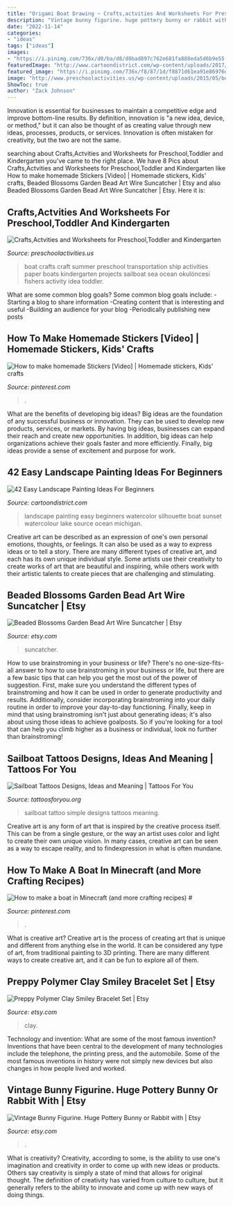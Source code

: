 ```yaml
---
title: "Origami Boat Drawing ~ Crafts,actvities And Worksheets For Preschool,toddler And Kindergarten"
description: "Vintage bunny figurine. huge pottery bunny or rabbit with"
date: "2022-11-14"
categories:
- "ideas"
tags: ["ideas"]
images:
- "https://i.pinimg.com/736x/d0/ba/d8/d0bad897c762e681fa888eda5d6b9e55.jpg"
featuredImage: "http://www.cartoondistrict.com/wp-content/uploads/2017/07/Easy-Landscape-Painting-Ideas-For-Beginners10.jpg"
featured_image: "https://i.pinimg.com/736x/f8/87/1d/f8871d61ea91e86976dc483ba945246a.jpg"
image: "http://www.preschoolactivities.us/wp-content/uploads/2015/05/boat-craft1.jpg"
ShowToc: true
author: "Zack Johnson"
---
```



Innovation is essential for businesses to maintain a competitive edge and improve bottom-line results. By definition, innovation is "a new idea, device, or method," but it can also be thought of as creating value through new ideas, processes, products, or services. Innovation is often mistaken for creativity, but the two are not the same.

	

		
searching about Crafts,Actvities and Worksheets for Preschool,Toddler and Kindergarten you've came to the right place. We have 8 Pics about Crafts,Actvities and Worksheets for Preschool,Toddler and Kindergarten like How to make homemade Stickers [Video] | Homemade stickers, Kids&#039; crafts, Beaded Blossoms Garden Bead Art Wire Suncatcher | Etsy and also Beaded Blossoms Garden Bead Art Wire Suncatcher | Etsy. Here it is:
		
    
## Crafts,Actvities And Worksheets For Preschool,Toddler And Kindergarten

<img loading=lazy src="http://www.preschoolactivities.us/wp-content/uploads/2015/05/boat-craft1.jpg" onerror="this.onerror=null;this.src='https://tse1.mm.bing.net/th?id=OIP.4omcdmVdMq2cWiCAckv-BwHaJ4&amp;pid=15.1';" alt="Crafts,Actvities and Worksheets for Preschool,Toddler and Kindergarten">

_Source: preschoolactivities.us_

>boat crafts craft summer preschool transportation ship activities paper boats kindergarten projects sailboat sea ocean okulöncesi fishers activity idea toddler. 

	

What are some common blog goals?
Some common blog goals include: 
-Starting a blog to share information 
-Creating content that is interesting and useful 
-Building an audience for your blog 
-Periodically publishing new posts

    
## How To Make Homemade Stickers [Video] | Homemade Stickers, Kids&#039; Crafts

<img loading=lazy src="https://i.pinimg.com/736x/d0/ba/d8/d0bad897c762e681fa888eda5d6b9e55.jpg" onerror="this.onerror=null;this.src='https://tse4.mm.bing.net/th?id=OIP.gzl_IZ5mrVAX3zZjt8MzCQHaHa&amp;pid=15.1';" alt="How to make homemade Stickers [Video] | Homemade stickers, Kids&#039; crafts">

_Source: pinterest.com_

>. 

	

What are the benefits of developing big ideas?
Big ideas are the foundation of any successful business or innovation. They can be used to develop new products, services, or markets. By having big ideas, businesses can expand their reach and create new opportunities. In addition, big ideas can help organizations achieve their goals faster and more efficiently. Finally, big ideas provide a sense of excitement and purpose for work.

    
## 42 Easy Landscape Painting Ideas For Beginners

<img loading=lazy src="http://www.cartoondistrict.com/wp-content/uploads/2017/07/Easy-Landscape-Painting-Ideas-For-Beginners10.jpg" onerror="this.onerror=null;this.src='https://tse2.mm.bing.net/th?id=OIP.LCGpWxltRKuqtIDgRG9ToQHaLJ&amp;pid=15.1';" alt="42 Easy Landscape Painting Ideas For Beginners">

_Source: cartoondistrict.com_

>landscape painting easy beginners watercolor silhouette boat sunset watercolour lake source ocean michigan. 

	

Creative art can be described as an expression of one's own personal emotions, thoughts, or feelings. It can also be used as a way to express ideas or to tell a story. There are many different types of creative art, and each has its own unique individual style. Some artists use their creativity to create works of art that are beautiful and inspiring, while others work with their artistic talents to create pieces that are challenging and stimulating.

    
## Beaded Blossoms Garden Bead Art Wire Suncatcher | Etsy

<img loading=lazy src="https://i.etsystatic.com/6480841/r/il/88e160/269883820/il_1588xN.269883820.jpg" onerror="this.onerror=null;this.src='https://tse3.mm.bing.net/th?id=OIP.ON7cv0gcUSSnHvHZKKPTFQHaLE&amp;pid=15.1';" alt="Beaded Blossoms Garden Bead Art Wire Suncatcher | Etsy">

_Source: etsy.com_

>suncatcher. 

	

How to use brainstroming in your business or life?
There's no one-size-fits-all answer to how to use brainstroming in your business or life, but there are a few basic tips that can help you get the most out of the power of suggestion. First, make sure you understand the different types of brainstroming and how it can be used in order to generate productivity and results. Additionally, consider incorporating brainstroming into your daily routine in order to improve your day-to-day functioning. Finally, keep in mind that using brainstroming isn't just about generating ideas; it's also about using those ideas to achieve goalposts. So if you're looking for a tool that can help you climb higher as a business or individual, look no further than brainstroming!

    
## Sailboat Tattoos Designs, Ideas And Meaning | Tattoos For You

<img loading=lazy src="https://www.tattoosforyou.org/wp-content/uploads/2016/03/Simple-Sailboat-Tattoo.jpg" onerror="this.onerror=null;this.src='https://tse1.mm.bing.net/th?id=OIP.DbibmRo8MBVSFH3iR6d_jQHaHa&amp;pid=15.1';" alt="Sailboat Tattoos Designs, Ideas and Meaning | Tattoos For You">

_Source: tattoosforyou.org_

>sailboat tattoo simple designs tattoos meaning. 

	

Creative art is any form of art that is inspired by the creative process itself. This can be from a single gesture, or the way an artist uses color and light to create their own unique vision. In many cases, creative art can be seen as a way to escape reality, and to findexpression in what is often mundane.

    
## How To Make A Boat In Minecraft (and More Crafting Recipes) #

<img loading=lazy src="https://i.pinimg.com/736x/f8/87/1d/f8871d61ea91e86976dc483ba945246a.jpg" onerror="this.onerror=null;this.src='https://tse1.mm.bing.net/th?id=OIP.teo14CyLoKVae7qxBvjxtwHaG-&amp;pid=15.1';" alt="How to make a boat in Minecraft (and more crafting recipes) #">

_Source: pinterest.com_

>. 

	

What is creative art?
Creative art is the process of creating art that is unique and different from anything else in the world. It can be considered any type of art, from traditional painting to 3D printing. There are many different ways to create creative art, and it can be fun to explore all of them.

    
## Preppy Polymer Clay Smiley Bracelet Set | Etsy

<img loading=lazy src="https://i.etsystatic.com/30348337/r/il/6e1a44/3410564290/il_1588xN.3410564290_k88o.jpg" onerror="this.onerror=null;this.src='https://tse1.mm.bing.net/th?id=OIP.SuvUKQ9d7mBMjrZdIfsW3AHaNK&amp;pid=15.1';" alt="Preppy Polymer Clay Smiley Bracelet Set | Etsy">

_Source: etsy.com_

>clay. 

	

Technology and invention: What are some of the most famous invention?
Inventions that have been central to the development of many technologies include the telephone, the printing press, and the automobile. Some of the most famous inventions in history were not simply new devices but also changes in how people lived and worked.

    
## Vintage Bunny Figurine. Huge Pottery Bunny Or Rabbit With | Etsy

<img loading=lazy src="https://i.etsystatic.com/7965881/r/il/4cb358/873238686/il_794xN.873238686_rgsf.jpg" onerror="this.onerror=null;this.src='https://tse3.mm.bing.net/th?id=OIP.6W4eoS-XMqTGbZca5Rd7-AHaMC&amp;pid=15.1';" alt="Vintage Bunny Figurine. Huge Pottery Bunny or Rabbit with | Etsy">

_Source: etsy.com_

>. 

	

What is creativity?
Creativity, according to some, is the ability to use one's imagination and creativity in order to come up with new ideas or products. Others say creativity is simply a state of mind that allows for original thought. The definition of creativity has varied from culture to culture, but it generally refers to the ability to innovate and come up with new ways of doing things.

